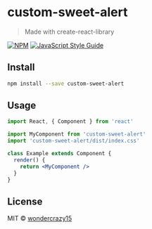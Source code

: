 # custom-sweet-alert

> Made with create-react-library

[![NPM](https://img.shields.io/npm/v/custom-sweet-alert.svg)](https://www.npmjs.com/package/custom-sweet-alert) [![JavaScript Style Guide](https://img.shields.io/badge/code_style-standard-brightgreen.svg)](https://standardjs.com)

## Install

```bash
npm install --save custom-sweet-alert
```

## Usage

```jsx
import React, { Component } from 'react'

import MyComponent from 'custom-sweet-alert'
import 'custom-sweet-alert/dist/index.css'

class Example extends Component {
  render() {
    return <MyComponent />
  }
}
```

## License

MIT © [wondercrazy15](https://github.com/wondercrazy15)
